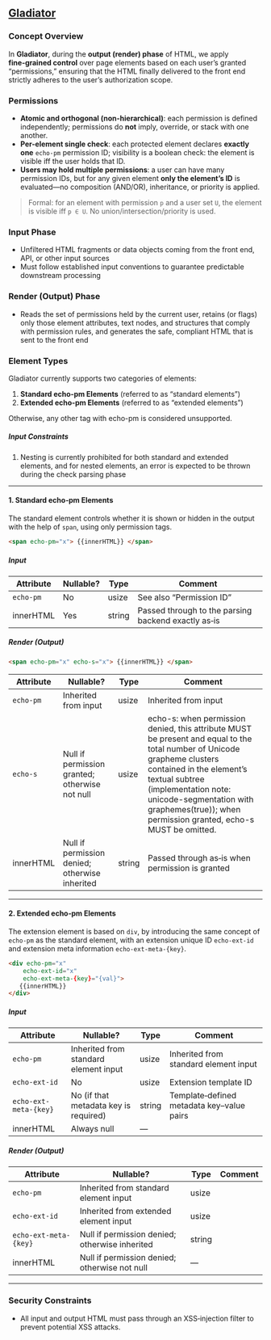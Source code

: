 ## [Gladiator](https://youtu.be/watch?v=QsrDdI31UIM)

### Concept Overview

In **Gladiator**, during the **output (render) phase** of HTML, we apply **fine‑grained control** over page elements based
on each user’s granted “permissions,” ensuring that the HTML finally delivered to the front end strictly adheres to the
user’s authorization scope.

### Permissions

- **Atomic and orthogonal (non-hierarchical)**: each permission is defined independently; permissions do **not** imply, override, or stack with one another.
- **Per-element single check**: each protected element declares **exactly one** `echo-pm` permission ID; visibility is a boolean check: the element is visible iff the user holds that ID.
- **Users may hold multiple permissions**: a user can have many permission IDs, but for any given element **only the element’s ID** is evaluated—no composition (AND/OR), inheritance, or priority is applied.

> Formal: for an element with permission `p` and a user set `U`, the element is visible iff `p ∈ U`. No union/intersection/priority is used.

### Input Phase

- Unfiltered HTML fragments or data objects coming from the front end, API, or other input sources
- Must follow established input conventions to guarantee predictable downstream processing

### Render (Output) Phase

- Reads the set of permissions held by the current user, retains (or flags) only those element attributes, text nodes,
  and structures that comply with permission rules, and generates the safe, compliant HTML that is sent to the front end

### Element Types

Gladiator currently supports two categories of elements:

1. **Standard echo‑pm Elements** (referred to as “standard elements”)
2. **Extended echo‑pm Elements** (referred to as “extended elements”)

Otherwise, any other tag with echo-pm is considered unsupported.

##### Input Constraints

1. Nesting is currently prohibited for both standard and extended elements, and for nested elements, an error is expected to be thrown during the check parsing phase

---

#### 1. Standard echo‑pm Elements

The standard element controls whether it is shown or hidden in the output with the help of `span`, using only permission tags.

```html
<span echo-pm="x"> {{innerHTML}} </span>
```

##### Input

| Attribute | Nullable? | Type   | Comment                                             |
| --------- | --------- | ------ | --------------------------------------------------- |
| `echo-pm` | No        | usize  | See also “Permission ID”                            |
| innerHTML | Yes       | string | Passed through to the parsing backend exactly as‑is |

##### Render (Output)

```html
<span echo-pm="x" echo-s="x"> {{innerHTML}} </span>
```

| Attribute | Nullable?                                      | Type   | Comment                                                                                                                                                                                                                                                                                 |
| --------- | ---------------------------------------------- | ------ | --------------------------------------------------------------------------------------------------------------------------------------------------------------------------------------------------------------------------------------------------------------------------------------- |
| `echo-pm` | Inherited from input                           | usize  | Inherited from input                                                                                                                                                                                                                                                                    |
| `echo-s`  | Null if permission granted; otherwise not null | usize  | echo-s: when permission denied, this attribute MUST be present and equal to the total number of Unicode grapheme clusters contained in the element’s textual subtree (implementation note: unicode-segmentation with graphemes(true)); when permission granted, echo-s MUST be omitted. |
| innerHTML | Null if permission denied; otherwise inherited | string | Passed through as‑is when permission is granted                                                                                                                                                                                                                                         |

---

#### 2. Extended echo‑pm Elements

The extension element is based on `div`, by introducing the same concept of `echo-pm` as the standard element, with an extension unique ID `echo-ext-id` and extension meta information `echo-ext-meta-{key}`.

```html
<div echo-pm="x"
    echo-ext-id="x"
    echo-ext-meta-{key}="{val}">
   {{innerHTML}}
</div>
```

##### Input

| Attribute             | Nullable?                             | Type   | Comment                                   |
| --------------------- | ------------------------------------- | ------ | ----------------------------------------- |
| `echo-pm`             | Inherited from standard element input | usize  | Inherited from standard element input     |
| `echo-ext-id`         | No                                    | usize  | Extension template ID                     |
| `echo-ext-meta-{key}` | No (if that metadata key is required) | string | Template‑defined metadata key–value pairs |
| innerHTML             | Always null                           | —      |                                           |

##### Render (Output)

| Attribute             | Nullable?                                      | Type   | Comment |
| --------------------- | ---------------------------------------------- | ------ | ------- |
| `echo-pm`             | Inherited from standard element input          | usize  |         |
| `echo-ext-id`         | Inherited from extended element input          | usize  |         |
| `echo-ext-meta-{key}` | Null if permission denied; otherwise inherited | string |         |
| innerHTML             | Null if permission denied; otherwise not null  | —      |         |

---

### Security Constraints

- All input and output HTML must pass through an XSS‑injection filter to prevent potential XSS attacks.
